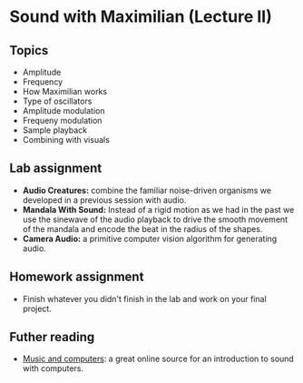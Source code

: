 # Sound with Maximilian (Lecture II)

## Topics
* Amplitude
* Frequency
* How Maximilian works
* Type of oscillators
* Amplitude modulation
* Frequeny modulation
* Sample playback
* Combining with visuals

## Lab assignment
* __Audio Creatures:__ combine the familiar noise-driven organisms we developed in a previous session with audio.
* __Mandala With Sound:__ Instead of a rigid motion as we had in the past we use the sinewave of the audio playback to drive the smooth movement of the mandala and encode the beat in the radius of the shapes.
* __Camera Audio:__ a primitive computer vision algorithm for generating audio.

## Homework assignment
* Finish whatever you didn't finish in the lab and work on your final project.

## Futher reading
* [Music and computers](http://music.columbia.edu/cmc/musicandcomputers/): a great online source for an introduction to sound with computers.
